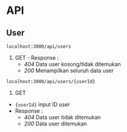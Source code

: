 # API

## User

`localhost:3000/api/users`
  1. GET
    - Response :
        - _404_ Data user kosong/tidak ditemukan
        - _200_ Menampilkan seluruh data user

`localhost:3000/api/users/{userId}`
1. GET
  - `{userId}` input ID user
  - Response :
    - _404_ Data user tidak ditemukan
    - _200_ Data user ditemukan
